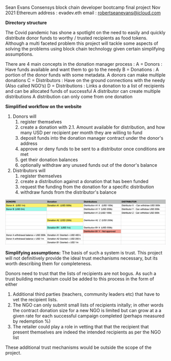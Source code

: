 Sean Evans Consensys block chain developer bootcamp final project
Nov 2021
Ethereum address : evadev.eth
email : robertseanevans@icloud.com


**Directory structure**

The Covid pandemic has shone a spotlight on the need to easily and quickly distribute donor funds to worthy / trusted recipients as food tokens. Although a multi faceted problem this project will tackle some aspects of solving the problems using block chain technology given certain simplifying assumptions.

There are 4 main concepts in the donation manager process :
A = Donors        : Have funds available and want them to go to the needy
B = Donations     : A portion of the donor funds with some metadata.
                    A donors can make multiple donations
C = Distributors  : Have on the ground connections with the needy (Also called NGO’s)
D = Distributions : Links a donation to a list of recipients and can be allocated funds of successful
                    A distributor can create multiple distributions
                    A distribution can only come from one donation

**Simplified workflow on the website**
1. Donors will
    1. register themselves
    2. create a donation with
        2.1. Amount available for distribution, and how many USD per recipient per month they are willing to fund
    3. deposit funds into the donation manager contract under the donor's address
    4. approve or deny funds to be sent to a distributor once conditions are met
    5. get their donation balances
    6. optionally withdraw any unused funds out of the donor's balance
2. Distributors  will
    1. register themselves
    2. create a distribution against a donation that has been funded
    3. request the funding from the donation for a specific distribution
    4. withdraw funds from the distributor's balance  

![Screenshot](flow.png)

**Simplifying assumptions:**
The basis of such a system is trust. This project will not definitively provide the ideal trust mechanisms necessary, but its worth describing them for completeness.

Donors need to trust that the lists of recipients are not bogus. As such a trust building mechanism could be added to this process in the form of either
1. Additional third parties (teachers, community leaders etc) that have to vet the recipient lists.
2. The NGO can only submit small lists of recipients initally; in other words the contract donation size for a new NGO is limited but can grow at a a given rate for each successful campaign completed (perhaps measured by redemption %)
3. The retailer could play a role in vetting that that the recipient that present themselves are indeed the intended recipients as per the NGO list

These additional trust mechanisms would be outside the scope of the project.
